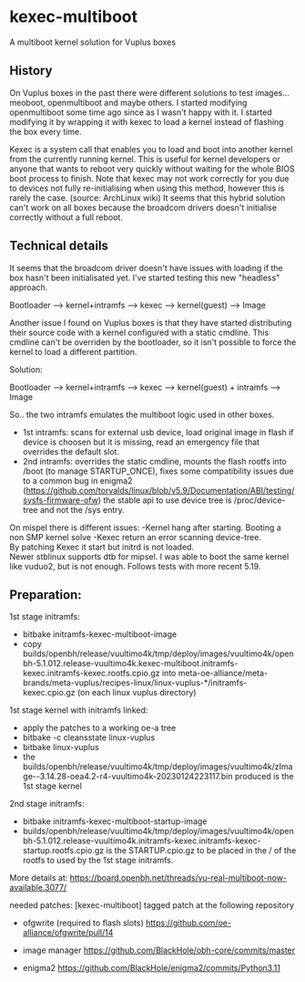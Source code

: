 # kexec-multiboot
A multiboot kernel solution for Vuplus boxes

History
---
On Vuplus boxes in the past there were different solutions to test images... meoboot, openmultiboot and maybe others.
I started modifying openmultiboot some time ago since as I wasn't happy with it. I started modifying it by wrapping it with kexec 
to load a kernel instead of flashing the box every time.

Kexec is a system call that enables you to load and boot into another kernel from the currently running kernel. This is useful for kernel developers or anyone that wants to reboot very quickly without waiting for the whole BIOS boot process to finish. Note that kexec may not work correctly for you due to devices not fully re-initialising when using this method, however this is rarely the case. (source: ArchLinux wiki)
It seems that this hybrid solution can't work on all boxes because the broadcom drivers doesn't initialise correctly without a full reboot.

Technical details
---
It seems that the broadcom driver doesn't have issues with loading if the box hasn't been initialisated yet.
I've started testing this new "headless" approach.

Bootloader --> kernel+intramfs --> kexec --> kernel(guest) --> Image 

Another issue I found on Vuplus boxes is that they have started distributing their source code with a kernel configured with a static cmdline.
This cmdline can't be overriden by the bootloader, so it isn't possible to force the kernel to load a different partition.

Solution: 

Bootloader --> kernel+intramfs --> kexec --> kernel(guest) + intramfs --> Image

So.. the two intramfs emulates the multiboot logic used in other boxes.
- 1st intramfs: scans for external usb device, load original image in flash if device is choosen but it is missing, read an emergency file that overrides the default slot.
- 2nd intramfs: overrides the static cmdline, mounts the flash rootfs into /boot (to manage STARTUP_ONCE), fixes some compatibility issues due to a common bug in enigma2
(https://github.com/torvalds/linux/blob/v5.9/Documentation/ABI/testing/sysfs-firmware-ofw) the stable api to use device tree is /proc/device-tree and not the /sys entry. 

On mispel there is different issues:
-Kernel hang after starting. 
Booting a non SMP kernel solve
-Kexec return an error scanning device-tree.   
By patching Kexec it start but initrd is not loaded.  
Newer stblinux supports dtb for mipsel.
I was able to boot the same kernel like vuduo2, but is not enough.
Follows tests with more recent 5.19.


Preparation:
---

1st stage initramfs:  
- bitbake initramfs-kexec-multiboot-image
- copy builds/openbh/release/vuultimo4k/tmp/deploy/images/vuultimo4k/openbh-5.1.012.release-vuultimo4k.kexec-multiboot.initramfs-kexec.initramfs-kexec.rootfs.cpio.gz into meta-oe-alliance/meta-brands/meta-vuplus/recipes-linux/linux-vuplus-*/initramfs-kexec.cpio.gz (on each linux vuplus directory)

1st stage kernel with initramfs linked:  
- apply the patches to a working oe-a tree
- bitbake -c cleansstate linux-vuplus
- bitbake linux-vuplus
- the builds/openbh/release/vuultimo4k/tmp/deploy/images/vuultimo4k/zImage--3.14.28-oea4.2-r4-vuultimo4k-20230124223117.bin produced is the 1st stage kernel

2nd stage initramfs:  
- bitbake initramfs-kexec-multiboot-startup-image
- builds/openbh/release/vuultimo4k/tmp/deploy/images/vuultimo4k/openbh-5.1.012.release-vuultimo4k.initramfs-kexec.initramfs-kexec-startup.rootfs.cpio.gz is the STARTUP.cpio.gz to be placed in the / of the rootfs to used by the 1st stage initramfs.


More details at:
https://board.openbh.net/threads/vu-real-multiboot-now-available.3077/

needed patches:
[kexec-multiboot] tagged patch at the following repository

- ofgwrite (required to flash slots)
https://github.com/oe-alliance/ofgwrite/pull/14

- image manager 
https://github.com/BlackHole/obh-core/commits/master

- enigma2
https://github.com/BlackHole/enigma2/commits/Python3.11
